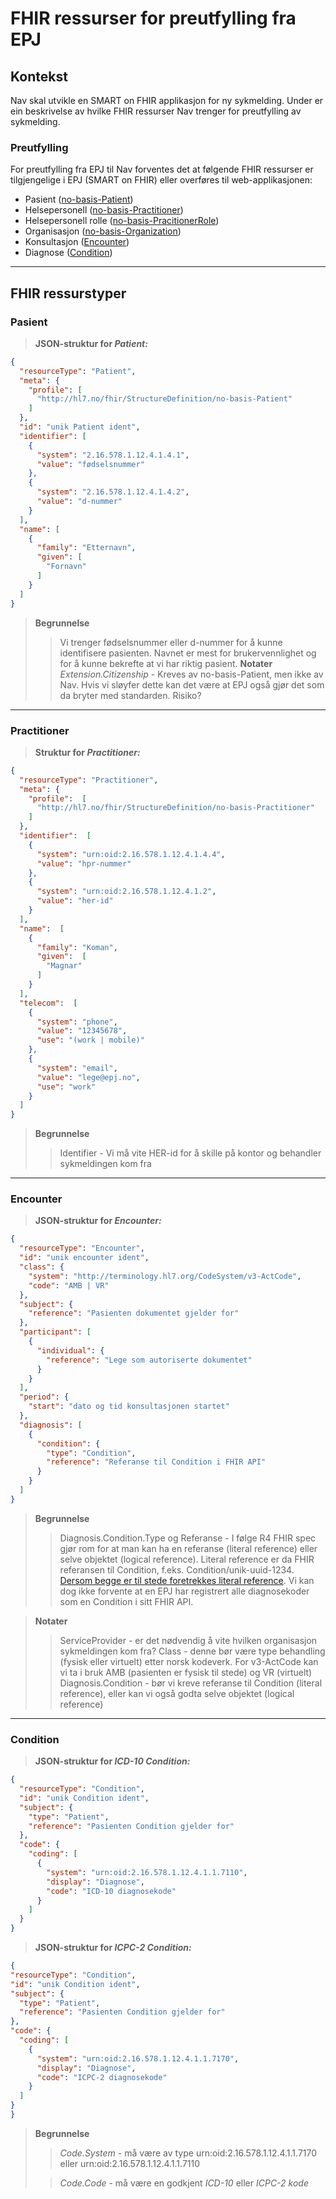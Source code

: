 # FHIR ressurser for preutfylling fra EPJ

## Kontekst
Nav skal utvikle en SMART on FHIR applikasjon for ny sykmelding.
Under er ein beskrivelse av hvilke FHIR ressurser Nav trenger for preutfylling av sykmelding. 


### Preutfylling
For preutfylling fra EPJ til Nav forventes det at følgende FHIR ressurser er tilgjengelige i EPJ (SMART on FHIR) eller overføres til web-applikasjonen:
 - Pasient ([no-basis-Patient](https://simplifier.net/hl7norwayno-basis/nobasispatient]))
 - Helsepersonell ([no-basis-Practitioner](https://simplifier.net/hl7norwayno-basis/nobasispractitioner))
 - Helsepersonell rolle ([no-basis-PracitionerRole](https://simplifier.net/hl7norwayno-basis/nobasispractitionerrole))
 - Organisasjon ([no-basis-Organization](https://simplifier.net/hl7norwayno-basis/nobasisorganization))
 - Konsultasjon ([Encounter](https://www.hl7.org/fhir/encounter.html))
 - Diagnose ([Condition](https://simplifier.net/packages/hl7.fhir.r4.examples/4.0.1/files/98752))

---

## FHIR ressurstyper
### Pasient
> **JSON-struktur for *Patient:***
```json 
{
  "resourceType": "Patient",
  "meta": {
    "profile": [
      "http://hl7.no/fhir/StructureDefinition/no-basis-Patient"
    ]
  },
  "id": "unik Patient ident",
  "identifier": [
    {
      "system": "2.16.578.1.12.4.1.4.1",
      "value": "fødselsnummer"
    },
    {
      "system": "2.16.578.1.12.4.1.4.2",
      "value": "d-nummer"
    }
  ],
  "name": [
    {
      "family": "Etternavn",
      "given": [
        "Fornavn"
      ]
    }
  ]
}
```
> **Begrunnelse**
>> Vi trenger fødselsnummer eller d-nummer for å kunne identifisere pasienten. Navnet er mest for brukervennlighet og for å kunne bekrefte at vi har riktig pasient.
> **Notater**
>> *Extension.Citizenship* - Kreves av no-basis-Patient, men ikke av Nav. Hvis vi sløyfer dette kan det være at EPJ også gjør det som da bryter med standarden. Risiko? 

---

### Practitioner
> **Struktur for *Practitioner:***
```json
{
  "resourceType": "Practitioner",
  "meta": {
    "profile":  [
      "http://hl7.no/fhir/StructureDefinition/no-basis-Practitioner"
    ]
  },
  "identifier":  [
    {
      "system": "urn:oid:2.16.578.1.12.4.1.4.4",
      "value": "hpr-nummer"
    },
    {
      "system": "urn:oid:2.16.578.1.12.4.1.2",
      "value": "her-id"
    }
  ],
  "name":  [
    {
      "family": "Koman",
      "given":  [
        "Magnar"
      ]
    }
  ],
  "telecom":  [
    {
      "system": "phone",
      "value": "12345678",
      "use": "(work | mobile)"
    },
    {
      "system": "email",
      "value": "lege@epj.no",
      "use": "work"
    }
  ]
}
```
> **Begrunnelse** 
>> Identifier - Vi må vite HER-id for å skille på kontor og behandler sykmeldingen kom fra


---

### Encounter
> **JSON-struktur for *Encounter:***
```json
{
  "resourceType": "Encounter",
  "id": "unik encounter ident",
  "class": {
    "system": "http://terminology.hl7.org/CodeSystem/v3-ActCode",
    "code": "AMB | VR"
  },
  "subject": {
    "reference": "Pasienten dokumentet gjelder for"
  },
  "participant": [
    {
      "individual": {
        "reference": "Lege som autoriserte dokumentet"
      }
    }
  ],
  "period": {
    "start": "dato og tid konsultasjonen startet"
  },
  "diagnosis": [
    {
      "condition": {
        "type": "Condition",
        "reference": "Referanse til Condition i FHIR API"
      }
    }
  ]
}
```
> **Begrunnelse** 
>> Diagnosis.Condition.Type og Referanse - I følge R4 FHIR spec gjør rom for at man kan ha en referanse (literal reference) eller selve objektet (logical reference). Literal reference er da FHIR referansen til Condition, f.eks. Condition/unik-uuid-1234. [Dersom begge er til stede foretrekkes literal reference](https://www.hl7.org/fhir/R4/references.html#logical).
    Vi kan dog ikke forvente at en EPJ har registrert alle diagnosekoder som en Condition i sitt FHIR API.

> **Notater** 
>> ServiceProvider - er det nødvendig å vite hvilken organisasjon sykmeldingen kom fra?
    Class - denne bør være type behandling (fysisk eller virtuelt) etter norsk kodeverk. For v3-ActCode kan vi ta i bruk AMB (pasienten er fysisk til stede) og VR (virtuelt)
    Diagnosis.Condition - bør vi kreve referanse til Condition (literal reference), eller kan vi også godta selve objektet (logical reference)

---

### Condition
> **JSON-struktur for *ICD-10 Condition:***
```json
{
  "resourceType": "Condition",
  "id": "unik Condition ident",
  "subject": {
    "type": "Patient",
    "reference": "Pasienten Condition gjelder for"
  },
  "code": {
    "coding": [
      {
        "system": "urn:oid:2.16.578.1.12.4.1.1.7110",
        "display": "Diagnose",
        "code": "ICD-10 diagnosekode"
      }
    ]
  }
}
```

> **JSON-struktur for *ICPC-2 Condition:***
  ```json
{
  "resourceType": "Condition",
  "id": "unik Condition ident",
  "subject": {
    "type": "Patient",
    "reference": "Pasienten Condition gjelder for"
  },
  "code": {
    "coding": [
      {
        "system": "urn:oid:2.16.578.1.12.4.1.1.7170",
        "display": "Diagnose",
        "code": "ICPC-2 diagnosekode"
      }
    ]
  }
}
  ```
> **Begrunnelse**
>> *Code.System* - må være av type urn:oid:2.16.578.1.12.4.1.1.7170 eller urn:oid:2.16.578.1.12.4.1.1.7110
>
>> *Code.Code* - må være en godkjent *ICD-10* eller *ICPC-2 kode*

[//]: # (> Notater)
